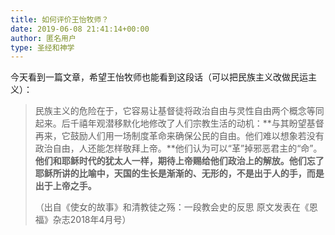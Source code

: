 ```yaml
---
title: 如何评价王怡牧师？
date: 2019-06-08 21:41:14+00:00
author: 匿名用户
type: 圣经和神学
---
```

今天看到一篇文章，希望王怡牧师也能看到这段话（可以把民族主义改做民运主义）：

  



> 民族主义的危险在于，它容易让基督徒将政治自由与灵性自由两个概念等同起来。后千禧年观潜移默化地修改了人们宗教生活的动机：**与其盼望基督再来，它鼓励人们用一场制度革命来确保公民的自由。他们难以想象若没有政治自由，人还能怎样敬拜上帝。**他们认为可以“革”掉邪恶君主的“命”。**他们和耶稣时代的犹太人一样，期待上帝赐给他们政治上的解放。他们忘了耶稣所讲的比喻中，天国的生长是渐渐的、无形的，不是出于人的手，而是出于上帝之手。**  
>   
> （出自《使女的故事》和清教徒之殇：一段教会史的反思 原文发表在《恩福》杂志2018年4月号）
